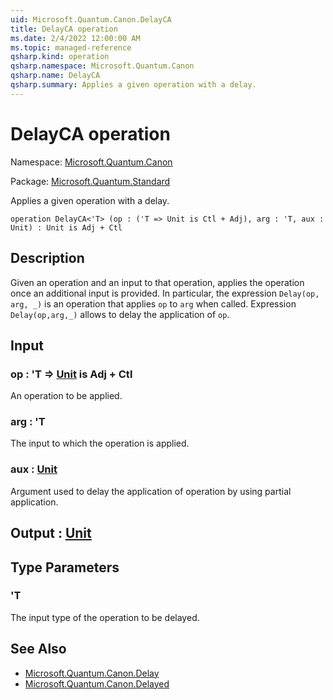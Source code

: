 ```yaml
---
uid: Microsoft.Quantum.Canon.DelayCA
title: DelayCA operation
ms.date: 2/4/2022 12:00:00 AM
ms.topic: managed-reference
qsharp.kind: operation
qsharp.namespace: Microsoft.Quantum.Canon
qsharp.name: DelayCA
qsharp.summary: Applies a given operation with a delay.
---
```


# DelayCA operation

Namespace: [Microsoft.Quantum.Canon](xref:Microsoft.Quantum.Canon)

Package: [Microsoft.Quantum.Standard](https://nuget.org/packages/Microsoft.Quantum.Standard)


Applies a given operation with a delay.

```qsharp
operation DelayCA<'T> (op : ('T => Unit is Ctl + Adj), arg : 'T, aux : Unit) : Unit is Adj + Ctl
```


## Description

Given an operation and an input to that operation, appliesthe operation once an additional input is provided.In particular, the expression `Delay(op, arg, _)` is an operation thatapplies `op` to `arg` when called.Expression `Delay(op,arg,_)` allows to delay the application of `op`.

## Input

### op : 'T => [Unit](xref:microsoft.quantum.qsharp.valueliterals#unit-literal)  is Adj + Ctl

An operation to be applied.


### arg : 'T

The input to which the operation is applied.


### aux : [Unit](xref:microsoft.quantum.qsharp.valueliterals#unit-literal)

Argument used to delay the application of operation by usingpartial application.



## Output : [Unit](xref:microsoft.quantum.qsharp.valueliterals#unit-literal)



## Type Parameters

### 'T

The input type of the operation to be delayed.

## See Also

- [Microsoft.Quantum.Canon.Delay](xref:Microsoft.Quantum.Canon.Delay)
- [Microsoft.Quantum.Canon.Delayed](xref:Microsoft.Quantum.Canon.Delayed)